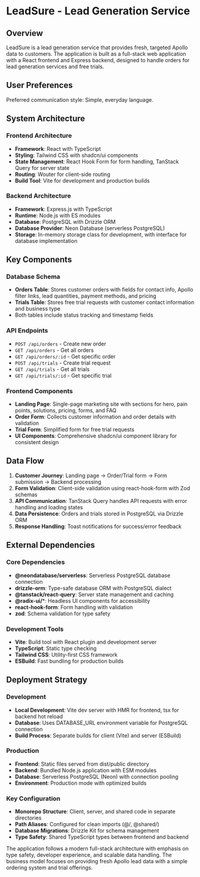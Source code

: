 # LeadSure - Lead Generation Service

## Overview

LeadSure is a lead generation service that provides fresh, targeted Apollo data to customers. The application is built as a full-stack web application with a React frontend and Express backend, designed to handle orders for lead generation services and free trials.

## User Preferences

Preferred communication style: Simple, everyday language.

## System Architecture

### Frontend Architecture
- **Framework**: React with TypeScript
- **Styling**: Tailwind CSS with shadcn/ui components
- **State Management**: React Hook Form for form handling, TanStack Query for server state
- **Routing**: Wouter for client-side routing
- **Build Tool**: Vite for development and production builds

### Backend Architecture
- **Framework**: Express.js with TypeScript
- **Runtime**: Node.js with ES modules
- **Database**: PostgreSQL with Drizzle ORM
- **Database Provider**: Neon Database (serverless PostgreSQL)
- **Storage**: In-memory storage class for development, with interface for database implementation

## Key Components

### Database Schema
- **Orders Table**: Stores customer orders with fields for contact info, Apollo filter links, lead quantities, payment methods, and pricing
- **Trials Table**: Stores free trial requests with customer contact information and business type
- Both tables include status tracking and timestamp fields

### API Endpoints
- `POST /api/orders` - Create new order
- `GET /api/orders` - Get all orders
- `GET /api/orders/:id` - Get specific order
- `POST /api/trials` - Create trial request
- `GET /api/trials` - Get all trials
- `GET /api/trials/:id` - Get specific trial

### Frontend Components
- **Landing Page**: Single-page marketing site with sections for hero, pain points, solutions, pricing, forms, and FAQ
- **Order Form**: Collects customer information and order details with validation
- **Trial Form**: Simplified form for free trial requests
- **UI Components**: Comprehensive shadcn/ui component library for consistent design

## Data Flow

1. **Customer Journey**: Landing page → Order/Trial form → Form submission → Backend processing
2. **Form Validation**: Client-side validation using react-hook-form with Zod schemas
3. **API Communication**: TanStack Query handles API requests with error handling and loading states
4. **Data Persistence**: Orders and trials stored in PostgreSQL via Drizzle ORM
5. **Response Handling**: Toast notifications for success/error feedback

## External Dependencies

### Core Dependencies
- **@neondatabase/serverless**: Serverless PostgreSQL database connection
- **drizzle-orm**: Type-safe database ORM with PostgreSQL dialect
- **@tanstack/react-query**: Server state management and caching
- **@radix-ui/***: Headless UI components for accessibility
- **react-hook-form**: Form handling with validation
- **zod**: Schema validation for type safety

### Development Tools
- **Vite**: Build tool with React plugin and development server
- **TypeScript**: Static type checking
- **Tailwind CSS**: Utility-first CSS framework
- **ESBuild**: Fast bundling for production builds

## Deployment Strategy

### Development
- **Local Development**: Vite dev server with HMR for frontend, tsx for backend hot reload
- **Database**: Uses DATABASE_URL environment variable for PostgreSQL connection
- **Build Process**: Separate builds for client (Vite) and server (ESBuild)

### Production
- **Frontend**: Static files served from dist/public directory
- **Backend**: Bundled Node.js application with ESM modules
- **Database**: Serverless PostgreSQL (Neon) with connection pooling
- **Environment**: Production mode with optimized builds

### Key Configuration
- **Monorepo Structure**: Client, server, and shared code in separate directories
- **Path Aliases**: Configured for clean imports (@/, @shared/)
- **Database Migrations**: Drizzle Kit for schema management
- **Type Safety**: Shared TypeScript types between frontend and backend

The application follows a modern full-stack architecture with emphasis on type safety, developer experience, and scalable data handling. The business model focuses on providing fresh Apollo lead data with a simple ordering system and trial offerings.